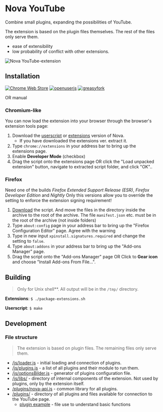 # Nova YouTube

Combine small plugins, expanding the possibilities of YouTube.

The extension is based on the plugin files themselves. The rest of the files only serve them.
- ease of extensibility
- low probability of conflict with other extensions.

![Nova YouTube-extension](https://user-images.githubusercontent.com/13064767/212359552-117dde00-d0a7-42be-b719-4bd1745687e4.png)

## Installation
[![Chrome Web Store](https://img.shields.io/chrome-web-store/users/miiheelkbegpkflplpmmkidaklfgjecb?style=flat-square&label=Chrome%20Web%20Store)](https://chrome.google.com/webstore/detail/miiheelkbegpkflplpmmkidaklfgjecb)
[![openuserjs](https://img.shields.io/badge/dynamic/json?style=flat-square&color=eee&amp;label=OpenUserJS&amp;query=%24.OpenUserJS.installs%5B0%5D.value&amp;suffix=%20installs&amp;url=https%3A%2F%2Fopenuserjs.org%2Fmeta%2Fraingart%2FNova_YouTube.meta.json)](https://openuserjs.org/scripts/raingart/Nova_YouTube)
[![greasyfork](https://img.shields.io/badge/dynamic/json?style=flat-square&color=blue&amp;label=GreasyFork&amp;query=total_installs&amp;suffix=%20installs&amp;url=https%3A%2F%2Fgreasyfork.org%2Fscripts%2F433360.json)](https://greasyfork.org/en/scripts/433360-nova-youtube)

OR manual

### Chromium-like
You can now load the extension into your browser through the browser's extension tools page:
1. Download the <a href="https://greasyfork.org/scripts/433360-nova-youtube/code/Nova%20YouTube.user.js" download>userscript</a> or [extensions](https://github.com/raingart/Nova-YouTube-extension/archive/refs/heads/master.zip) version of Nova.
    * If you have downloaded the extensions ver. extract it.
2. Type `chrome://extensions` in your address bar to bring up the extensions page.
3. Enable __Developer Mode__ (checkbox)
4. Drag the script onto the extensions page OR click the "Load unpacked extension" button, navigate to extracted script folder, and click "OK"..

### Firefox
Need one of the builds _Firefox Extended Support Release (ESR)_, _Firefox Developer Edition_ and _Nightly_
Only this versions allow you to override the setting to enforce the extension signing requirement!
1. [Download](https://github.com/raingart/Nova-YouTube-extension/archive/refs/heads/master.zip) the script. And move the files in the directory inside the archive to the root of the archive. The file `manifest.json` etc. must be in the root of the archive (not inside folders)
2. Type `about:config` page in your address bar to bring up the "Firefox Configuration Editor" page. Agree with the warning
3. Type in new input `xpinstall.signatures.required` and change the setting to `false`.
4. Type `about:addons` in your address bar to bring up the "Add-ons Manager" page.
5. Drag the script onto the "Add-ons Manager" page OR Click to __Gear icon__ and choose "Install Add-ons From File...".

## Building
>Only for Unix shell**. All output will be in the `/tmp/` directory.

**Extensions**: `$ ./package-extensions.sh`

**Userscript**: `$ make`

## Development
### File structure
>The extension is based on plugin files. The remaining files only serve them.

* [/js/loader.js](https://github.com/raingart/Nova-YouTube-extension/tree/master/js/loader.js) - initial loading and connection of plugins.
* [/js/plugins.js](https://github.com/raingart/Nova-YouTube-extension/blob/master/js/plugins.js) - a list of all plugins and their module to run them.
* [/js/optionsBilder.js](https://github.com/raingart/Nova-YouTube-extension/blob/master/js/optionsBilder.js) - generator of plugins configuration file.
* [/js/libs/](https://github.com/raingart/Nova-YouTube-extension/blob/master/js/libs) - directory of internal components of the extension. Not used by plugins, only by the extension itself.
* [/plugins/nova-api.js](https://github.com/raingart/Nova-YouTube-extension/blob/master/plugins/nova-api.js) - common library for all plugins.
* [/plugins/](https://github.com/raingart/Nova-YouTube-extension/tree/master/plugins) - directory of all plugins and files available for connection to the YouTube page.
  * [plugin example](https://github.com/raingart/Nova-YouTube-extension/blob/master/plugins/plugin_example.js) - file use to understand basic functions
